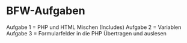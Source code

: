 # BFW-Aufgaben

Aufgabe 1 = PHP und HTML Mischen (Includes)
Aufgabe 2 = Variablen
Aufgabe 3 = Formularfelder in die PHP Übertragen und auslesen
